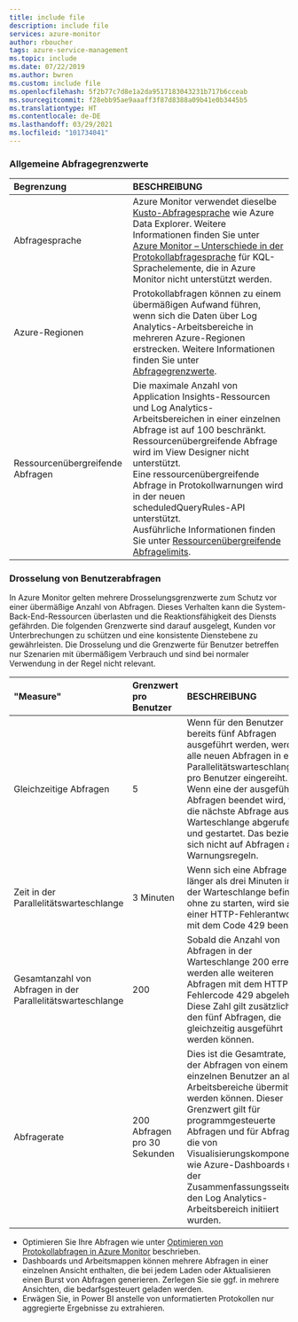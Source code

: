 ```yaml
---
title: include file
description: include file
services: azure-monitor
author: rboucher
tags: azure-service-management
ms.topic: include
ms.date: 07/22/2019
ms.author: bwren
ms.custom: include file
ms.openlocfilehash: 5f2b77c7d8e1a2da9517183043231b717b6cceab
ms.sourcegitcommit: f28ebb95ae9aaaff3f87d8388a09b41e0b3445b5
ms.translationtype: HT
ms.contentlocale: de-DE
ms.lasthandoff: 03/29/2021
ms.locfileid: "101734041"
---
```

### <a name="general-query-limits"></a>Allgemeine Abfragegrenzwerte

| Begrenzung | BESCHREIBUNG |
|:---|:---|
| Abfragesprache | Azure Monitor verwendet dieselbe [Kusto-Abfragesprache](/azure/kusto/query/) wie Azure Data Explorer. Weitere Informationen finden Sie unter [Azure Monitor – Unterschiede in der Protokollabfragesprache](/azure/data-explorer/kusto/query/) für KQL-Sprachelemente, die in Azure Monitor nicht unterstützt werden. |
| Azure-Regionen | Protokollabfragen können zu einem übermäßigen Aufwand führen, wenn sich die Daten über Log Analytics-Arbeitsbereiche in mehreren Azure-Regionen erstrecken. Weitere Informationen finden Sie unter [Abfragegrenzwerte](../articles/azure-monitor/logs/scope.md#query-scope-limits). |
| Ressourcenübergreifende Abfragen | Die maximale Anzahl von Application Insights-Ressourcen und Log Analytics-Arbeitsbereichen in einer einzelnen Abfrage ist auf 100 beschränkt.<br>Ressourcenübergreifende Abfrage wird im View Designer nicht unterstützt.<br>Eine ressourcenübergreifende Abfrage in Protokollwarnungen wird in der neuen scheduledQueryRules-API unterstützt.<br>Ausführliche Informationen finden Sie unter [Ressourcenübergreifende Abfragelimits](../articles/azure-monitor/logs/cross-workspace-query.md#cross-resource-query-limits). |

### <a name="user-query-throttling"></a>Drosselung von Benutzerabfragen
In Azure Monitor gelten mehrere Drosselungsgrenzwerte zum Schutz vor einer übermäßige Anzahl von Abfragen. Dieses Verhalten kann die System-Back-End-Ressourcen überlasten und die Reaktionsfähigkeit des Diensts gefährden. Die folgenden Grenzwerte sind darauf ausgelegt, Kunden vor Unterbrechungen zu schützen und eine konsistente Dienstebene zu gewährleisten. Die Drosselung und die Grenzwerte für Benutzer betreffen nur Szenarien mit übermäßigem Verbrauch und sind bei normaler Verwendung in der Regel nicht relevant.


| "Measure" | Grenzwert pro Benutzer | BESCHREIBUNG |
|:---|:---|:---|
| Gleichzeitige Abfragen | 5 | Wenn für den Benutzer bereits fünf Abfragen ausgeführt werden, werden alle neuen Abfragen in eine Parallelitätswarteschlange pro Benutzer eingereiht. Wenn eine der ausgeführten Abfragen beendet wird, wird die nächste Abfrage aus der Warteschlange abgerufen und gestartet. Das bezieht sich nicht auf Abfragen aus Warnungsregeln.
| Zeit in der Parallelitätswarteschlange | 3 Minuten | Wenn sich eine Abfrage länger als drei Minuten in der Warteschlange befindet, ohne zu starten, wird sie mit einer HTTP-Fehlerantwort mit dem Code 429 beendet. |
| Gesamtanzahl von Abfragen in der Parallelitätswarteschlange | 200 | Sobald die Anzahl von Abfragen in der Warteschlange 200 erreicht, werden alle weiteren Abfragen mit dem HTTP-Fehlercode 429 abgelehnt. Diese Zahl gilt zusätzlich zu den fünf Abfragen, die gleichzeitig ausgeführt werden können. |
| Abfragerate | 200 Abfragen pro 30 Sekunden | Dies ist die Gesamtrate, mit der Abfragen von einem einzelnen Benutzer an alle Arbeitsbereiche übermittelt werden können.  Dieser Grenzwert gilt für programmgesteuerte Abfragen und für Abfragen, die von Visualisierungskomponenten wie Azure-Dashboards und der Zusammenfassungsseite für den Log Analytics-Arbeitsbereich initiiert wurden. |

- Optimieren Sie Ihre Abfragen wie unter [Optimieren von Protokollabfragen in Azure Monitor](../articles/azure-monitor/logs/query-optimization.md) beschrieben.
- Dashboards und Arbeitsmappen können mehrere Abfragen in einer einzelnen Ansicht enthalten, die bei jedem Laden oder Aktualisieren einen Burst von Abfragen generieren. Zerlegen Sie sie ggf. in mehrere Ansichten, die bedarfsgesteuert geladen werden. 
- Erwägen Sie, in Power BI anstelle von unformatierten Protokollen nur aggregierte Ergebnisse zu extrahieren.